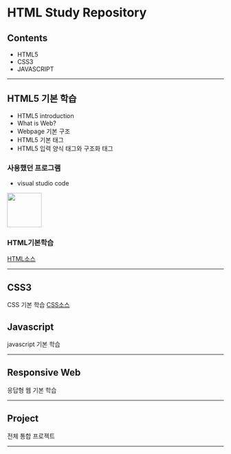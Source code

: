 # HTML Study Repository

## Contents
- HTML5
- CSS3
- JAVASCRIPT

--------------------------

## HTML5 기본 학습
- HTML5 introduction
- What is Web?
- Webpage 기본 구조
- HTML5 기본 태그
- HTML5 입력 양식 태그와 구조화 태그

### 사용했던 프로그램
- visual studio code
<img src = "https://pbs.twimg.com/profile_images/1278357302601347072/BGZIBPH9_400x400.jpg" width = "80" height = "80"/>




### HTML기본학습
[HTML소스](https://github.com/WhiteHair-H/StudyHtml/blob/main/01_HTML/index.html)

--------------------------

## CSS3
CSS 기본 학습
[CSS소스](https://github.com/WhiteHair-H/StudyHtml/tree/main/02_CSS)


## Javascript
javascript 기본 학습

---------------------------

## Responsive Web
응답형 웹 기본 학습

---------------------------

## Project
전체 통합 프로젝트


---------------------------


